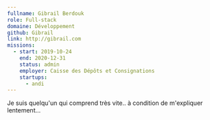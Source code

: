 ```yaml
---
fullname: Gibrail Berdouk
role: Full-stack
domaine: Développement
github: Gibrail
link: http://gibrail.com
missions:
  - start: 2019-10-24
    end: 2020-12-31
    status: admin
    employer: Caisse des Dépôts et Consignations
    startups:
      - andi
---
```

Je suis quelqu'un qui comprend très vite.. à condition de m'expliquer lentement...